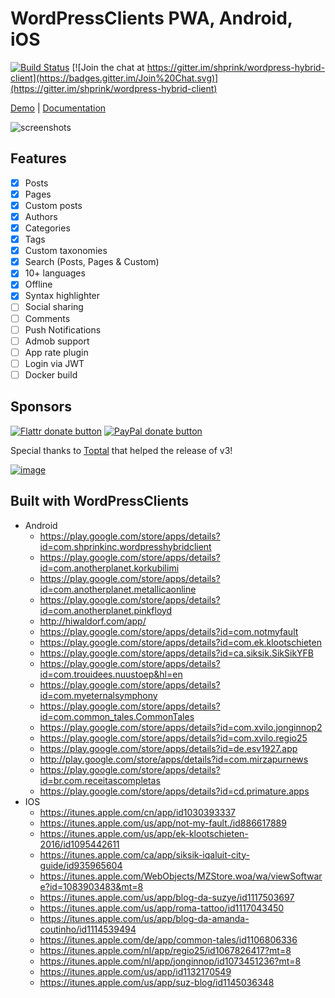 # WordPressClients PWA, Android, iOS

[![Build Status](https://travis-ci.org/wordpress-clients/hybrid.svg?branch=develop)](https://travis-ci.org/wordpress-clients/hybrid)
[![Join the chat at https://gitter.im/shprink/wordpress-hybrid-client](https://badges.gitter.im/Join%20Chat.svg)](https://gitter.im/shprink/wordpress-hybrid-client)

[Demo](https://wordpress-clients.github.io/hybrid) | [Documentation](https://wordpress-clients.gitbooks.io/pwa-hybrid/)

![screenshots](http://julienrenaux.fr/wp-content/uploads/2015/07/devices.jpg)

## Features

- [X] Posts
- [X] Pages
- [X] Custom posts
- [X] Authors
- [X] Categories
- [X] Tags
- [X] Custom taxonomies
- [X] Search (Posts, Pages & Custom)
- [X] 10+ languages
- [X] Offline
- [X] Syntax highlighter
- [ ] Social sharing
- [ ] Comments
- [ ] Push Notifications
- [ ] Admob support
- [ ] App rate plugin
- [ ] Login via JWT
- [ ] Docker build

## Sponsors

<span class="badge-flattr"><a href="https://flattr.com/submit/auto?user_id=shprink&url=https%3A%2F%2Fgithub.com%2Fshprink%2Fwordpress-hybrid-client" title="Donate to this project using Flattr"><img src="https://img.shields.io/badge/flattr-donate-yellow.svg" alt="Flattr donate button" /></a></span>
<span class="badge-paypal"><a href="https://www.paypal.com/cgi-bin/webscr?cmd=_s-xclick&amp;hosted_button_id=PFP99GE9V56RS" title="Donate to this project using Paypal"><img src="https://img.shields.io/badge/paypal-donate-yellow.svg" alt="PayPal donate button" /></a></span>

Special thanks to [Toptal](http://www.toptal.com/#select-just-supreme-hackers) that helped the release of v3!

[![image](https://user-images.githubusercontent.com/1388706/33237872-42b15dea-d2b2-11e7-9289-9565f0d6c371.png)](http://www.toptal.com/#select-just-supreme-hackers)

## Built with WordPressClients

* Android
  * https://play.google.com/store/apps/details?id=com.shprinkinc.wordpresshybridclient
  * https://play.google.com/store/apps/details?id=com.anotherplanet.korkubilimi
  * https://play.google.com/store/apps/details?id=com.anotherplanet.metallicaonline
  * https://play.google.com/store/apps/details?id=com.anotherplanet.pinkfloyd
  * http://hiwaldorf.com/app/
  * https://play.google.com/store/apps/details?id=com.notmyfault
  * https://play.google.com/store/apps/details?id=com.ek.klootschieten
  * https://play.google.com/store/apps/details?id=ca.siksik.SikSikYFB
  * https://play.google.com/store/apps/details?id=com.trouidees.nuustoep&hl=en
  * https://play.google.com/store/apps/details?id=com.myeternalsymphony
  * https://play.google.com/store/apps/details?id=com.common_tales.CommonTales
  * https://play.google.com/store/apps/details?id=com.xvilo.jonginnop2
  * https://play.google.com/store/apps/details?id=com.xvilo.regio25
  * https://play.google.com/store/apps/details?id=de.esv1927.app
  * http://play.google.com/store/apps/details?id=com.mirzapurnews
  * https://play.google.com/store/apps/details?id=br.com.receitascompletas
  * https://play.google.com/store/apps/details?id=cd.primature.apps
* IOS
  * https://itunes.apple.com/cn/app/id1030393337
  * https://itunes.apple.com/us/app/not-my-fault./id886617889
  * https://itunes.apple.com/us/app/ek-klootschieten-2016/id1095442611
  * https://itunes.apple.com/ca/app/siksik-iqaluit-city-guide/id935965604
  * https://itunes.apple.com/WebObjects/MZStore.woa/wa/viewSoftware?id=1083903483&mt=8
  * https://itunes.apple.com/us/app/blog-da-suzye/id1117503697
  * https://itunes.apple.com/us/app/roma-tattoo/id1117043450
  * https://itunes.apple.com/us/app/blog-da-amanda-coutinho/id1114539494
  * https://itunes.apple.com/de/app/common-tales/id1106806336
  * https://itunes.apple.com/nl/app/regio25/id1067826417?mt=8
  * https://itunes.apple.com/nl/app/jonginnop/id1073451236?mt=8
  * https://itunes.apple.com/us/app/id1132170549
  * https://itunes.apple.com/us/app/suz-blog/id1145036348
